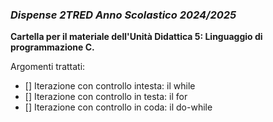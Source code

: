 ### *Dispense 2TRED Anno Scolastico 2024/2025*

**Cartella per il materiale dell'Unità Didattica 5: Linguaggio di programmazione C.**

Argomenti trattati:
- [] Iterazione con controllo intesta: il while
- [] Iterazione con controllo in testa: il for
- [] Iterazione con controllo in coda: il do-while
